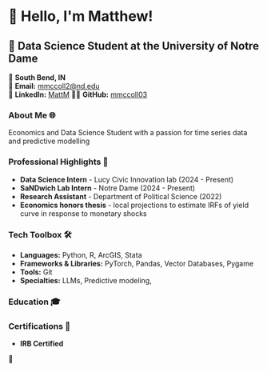 # 👋 Hello, I'm Matthew!

## 🚀 Data Science Student at the University of Notre Dame

📍 **South Bend, IN**  
📧 **Email:** [mmccoll2@nd.edu](mailto:mmccoll2@nd.edu)  
🔗 **LinkedIn:** [MattM]([https://linkedin.com/in/sajals](https://www.linkedin.com/in/matt-mccollum-b2b770238/))  
👨‍💻 **GitHub:** [mmccoll03]([https://github.com/sajal2692](https://github.com/mmccoll03))


### About Me 🌐
Economics and Data Science Student with a passion for time series data and predictive modelling


### Professional Highlights 🌟
- **Data Science Intern** - Lucy Civic Innovation lab (2024 - Present)
- **SaNDwich Lab Intern** - Notre Dame (2024 - Present)
- **Research Assistant** - Department of Political Science (2022)
- **Economics honors thesis** - local projections to estimate IRFs of yield curve in response to monetary shocks



### Tech Toolbox 🛠️
- **Languages:** Python, R, ArcGIS, Stata
- **Frameworks & Libraries:** PyTorch, Pandas, Vector Databases, Pygame
- **Tools:** Git
- **Specialties:** LLMs, Predictive modeling,

### Education 🎓


### Certifications 📜
- **IRB Certified**


🔗 

<!--
**mmccoll03/mmccoll03** is a ✨ _special_ ✨ repository because its `README.md` (this file) appears on your GitHub profile.

Here are some ideas to get you started:

- 🔭 I’m currently working on ...
- 🌱 I’m currently learning ...
- 👯 I’m looking to collaborate on ...
- 🤔 I’m looking for help with ...
- 💬 Ask me about ...
- 📫 How to reach me: ...
- 😄 Pronouns: ...
- ⚡ Fun fact: ...
-->
